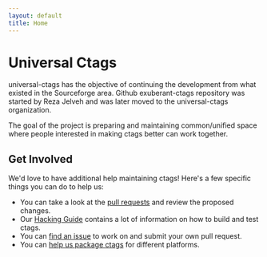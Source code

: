 ```yaml
---
layout: default
title: Home
---
```


# Universal Ctags

universal-ctags has the objective of continuing the development from what existed
in the Sourceforge area. Github exuberant-ctags repository was started by Reza
Jelveh and was later moved to the universal-ctags organization.

The goal of the project is preparing and maintaining common/unified space where
people interested in making ctags better can work together.

## Get Involved

We'd love to have additional help maintaining ctags! Here's a few specific things
you can do to help us:

* You can take a look at the [pull requests](https://github.com/universal-ctags/ctags/pulls) and review the proposed changes.
* Our [Hacking Guide](https://github.com/universal-ctags/ctags/tree/master/docs) contains a lot of information on how to build and test ctags.
* You can [find an issue](https://github.com/universal-ctags/ctags/issues) to work on and submit your own pull request.
* You can [help us package ctags](https://github.com/universal-ctags/ctags/issues/354) for different platforms.

